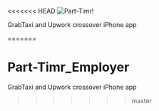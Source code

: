 <<<<<<< HEAD
![Part-Timr!](https://raw.githubusercontent.com/Part-Timr_Employee/Part-Timr/Assets.xcassets/AppIcon.appiconset/appIcon@2x.png)

GrabTaxi and Upwork crossover iPhone app

=======
# Part-Timr_Employer
GrabTaxi and Upwork crossover iPhone app
>>>>>>> master
